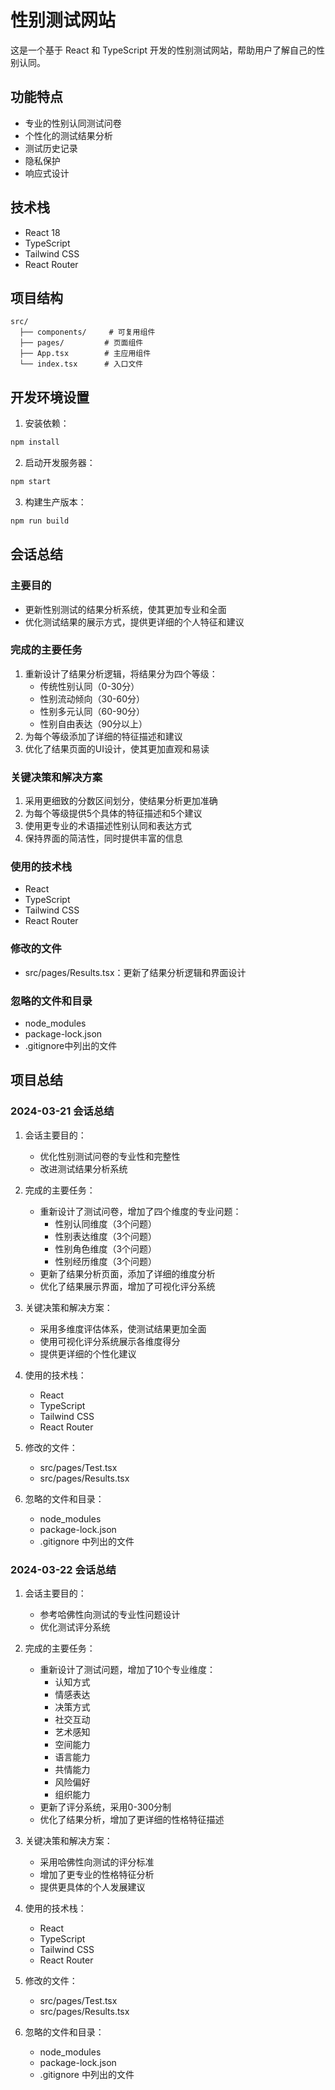 # 性别测试网站

这是一个基于 React 和 TypeScript 开发的性别测试网站，帮助用户了解自己的性别认同。

## 功能特点

- 专业的性别认同测试问卷
- 个性化的测试结果分析
- 测试历史记录
- 隐私保护
- 响应式设计

## 技术栈

- React 18
- TypeScript
- Tailwind CSS
- React Router

## 项目结构

```
src/
  ├── components/     # 可复用组件
  ├── pages/         # 页面组件
  ├── App.tsx        # 主应用组件
  └── index.tsx      # 入口文件
```

## 开发环境设置

1. 安装依赖：
```bash
npm install
```

2. 启动开发服务器：
```bash
npm start
```

3. 构建生产版本：
```bash
npm run build
```

## 会话总结

### 主要目的
- 更新性别测试的结果分析系统，使其更加专业和全面
- 优化测试结果的展示方式，提供更详细的个人特征和建议

### 完成的主要任务
1. 重新设计了结果分析逻辑，将结果分为四个等级：
   - 传统性别认同（0-30分）
   - 性别流动倾向（30-60分）
   - 性别多元认同（60-90分）
   - 性别自由表达（90分以上）
2. 为每个等级添加了详细的特征描述和建议
3. 优化了结果页面的UI设计，使其更加直观和易读

### 关键决策和解决方案
1. 采用更细致的分数区间划分，使结果分析更加准确
2. 为每个等级提供5个具体的特征描述和5个建议
3. 使用更专业的术语描述性别认同和表达方式
4. 保持界面的简洁性，同时提供丰富的信息

### 使用的技术栈
- React
- TypeScript
- Tailwind CSS
- React Router

### 修改的文件
- src/pages/Results.tsx：更新了结果分析逻辑和界面设计

### 忽略的文件和目录
- node_modules
- package-lock.json
- .gitignore中列出的文件

## 项目总结

### 2024-03-21 会话总结

1. 会话主要目的：
   - 优化性别测试问卷的专业性和完整性
   - 改进测试结果分析系统

2. 完成的主要任务：
   - 重新设计了测试问卷，增加了四个维度的专业问题：
     - 性别认同维度（3个问题）
     - 性别表达维度（3个问题）
     - 性别角色维度（3个问题）
     - 性别经历维度（3个问题）
   - 更新了结果分析页面，添加了详细的维度分析
   - 优化了结果展示界面，增加了可视化评分系统

3. 关键决策和解决方案：
   - 采用多维度评估体系，使测试结果更加全面
   - 使用可视化评分系统展示各维度得分
   - 提供更详细的个性化建议

4. 使用的技术栈：
   - React
   - TypeScript
   - Tailwind CSS
   - React Router

5. 修改的文件：
   - src/pages/Test.tsx
   - src/pages/Results.tsx

6. 忽略的文件和目录：
   - node_modules
   - package-lock.json
   - .gitignore 中列出的文件

### 2024-03-22 会话总结

1. 会话主要目的：
   - 参考哈佛性向测试的专业性问题设计
   - 优化测试评分系统

2. 完成的主要任务：
   - 重新设计了测试问题，增加了10个专业维度：
     - 认知方式
     - 情感表达
     - 决策方式
     - 社交互动
     - 艺术感知
     - 空间能力
     - 语言能力
     - 共情能力
     - 风险偏好
     - 组织能力
   - 更新了评分系统，采用0-300分制
   - 优化了结果分析，增加了更详细的性格特征描述

3. 关键决策和解决方案：
   - 采用哈佛性向测试的评分标准
   - 增加了更专业的性格特征分析
   - 提供更具体的个人发展建议

4. 使用的技术栈：
   - React
   - TypeScript
   - Tailwind CSS
   - React Router

5. 修改的文件：
   - src/pages/Test.tsx
   - src/pages/Results.tsx

6. 忽略的文件和目录：
   - node_modules
   - package-lock.json
   - .gitignore 中列出的文件 